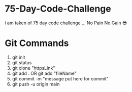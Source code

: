 # 75-Day-Code-Challenge
i am taken of 75 day code challenge ... No Pain No Gain 😎

# Git Commands

1. git init 
1. git status
1. git clone "httpsLink"
1. git add . OR  git add "fileName"
1. git commit -m "message put here for commit" 
1. git push -u origin main
